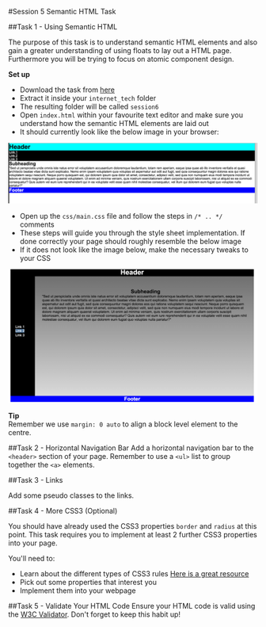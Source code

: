#Session 5 Semantic HTML Task

##Task 1 - Using Semantic HTML

The purpose of this task is to understand semantic HTML elements and also gain a greater understanding of using floats to lay out a HTML page. Furthermore you will be trying to focus on atomic component design. 

**Set up**

* Download the task from [here](https://github.com/joeappleton18/cda400/raw/master/sessions/week5/assets/session6.zip)
* Extract it inside your `internet_tech` folder
* The resulting folder will be called `session6`
* Open `index.html` within your favourite text editor and make sure you understand how the semantic HTML elements are laid out
* It should currently look like the below image in your browser:   

![image](assets/task_before_image.png) 


* Open up the `css/main.css` file and follow the steps in `/* .. */` comments
* These steps will guide you through the style sheet implementation. If done correctly your page should roughly resemble the below image
* If it does not look like the image below, make the necessary tweaks to your CSS

![image](assets/task_after_image.png) 

**Tip**   
Remember we use `margin: 0 auto` to align a block level element to the centre. 

##Task 2 - Horizontal Navigation Bar
Add a horizontal navigation bar to the `<header>` section of your page. Remember to use a `<ul>` list to group together the `<a>` elements.


##Task 3 - Links 

Add some pseudo classes to the links. 


##Task 4 - More CSS3 (Optional)

You should have already used the CSS3 properties `border` and `radius` at this point. This task requires you to implement at least 2 further CSS3 properties into your page.

You'll need to:

* Learn about the different types of CSS3 rules [Here is a great resource](http://code.tutsplus.com/tutorials/10-css3-properties-you-need-to-be-familiar-with--net-16417)
* Pick out some properties that interest you
* Implement them into your webpage 


##Task 5 - Validate Your HTML Code
Ensure your HTML code is valid using the [W3C Validator](https://validator.w3.org/). Don't forget to keep this habit up!
